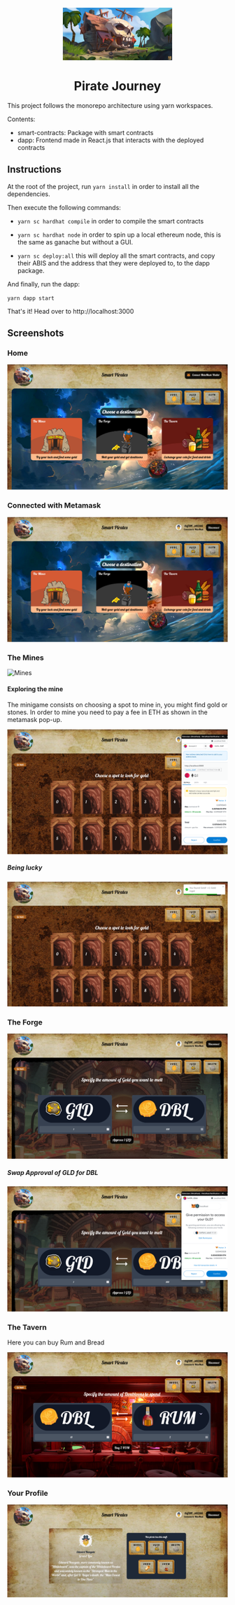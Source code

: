 <p align="center">
  <img width="250" height="120" src="./packages/dapp/public/assets/logo.jpg"/>
</p>

<h1 align="center">Pirate Journey</h1>

This project follows the monorepo architecture using yarn workspaces.

Contents:

- smart-contracts: Package with smart contracts
- dapp: Frontend made in React.js that interacts with the deployed contracts

## Instructions

At the root of the project, run `yarn install` in order to install all the dependencies.

Then execute the following commands:

- `yarn sc hardhat compile` in order to compile the smart contracts

- `yarn sc hardhat node` in order to spin up a local ethereum node, this is the same as ganache but without a GUI.

- `yarn sc deploy:all` this will deploy all the smart contracts, and copy their ABIS and the address that they were deployed to, to the dapp package.

And finally, run the dapp:

`yarn dapp start`

That's it! Head over to http://localhost:3000

## Screenshots

### Home

![Home](./docs/1Home.png)

### Connected with Metamask

![Home](./docs/2Home_connected.png)

### The Mines

![Mines](./docs/3Mines.png)

#### Exploring the mine

The minigame consists on choosing a spot to mine in, you might find gold or stones. In order to mine you need to pay a fee in ETH as shown in the metamask pop-up.

![Mining](./docs/5Minigame_explore.png)

##### Being lucky

![Mining](./docs/7Minigame_find_gold.png)

### The Forge

![Forge](./docs/8Forge.png)

##### Swap Approval of GLD for DBL 

![Forge](./docs/9Approve_Gold.png)

### The Tavern

Here you can buy Rum and Bread

![Tavern](./docs/10Tavern.png)


### Your Profile

![Profile](./docs/11Profile.png)